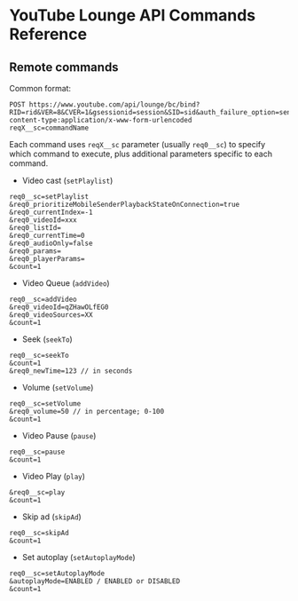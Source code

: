# YouTube Lounge API Commands Reference

## Remote commands

Common format:

```
POST https://www.youtube.com/api/lounge/bc/bind?RID=rid&VER=8&CVER=1&gsessionid=session&SID=sid&auth_failure_option=send_error
content-type:application/x-www-form-urlencoded
reqX__sc=commandName
```

Each command uses `reqX__sc` parameter (usually `req0__sc`) to specify which command to execute, plus additional parameters specific to each command.

- Video cast (`setPlaylist`)

```
req0__sc=setPlaylist
&req0_prioritizeMobileSenderPlaybackStateOnConnection=true
&req0_currentIndex=-1
&req0_videoId=xxx
&req0_listId=
&req0_currentTime=0
&req0_audioOnly=false
&req0_params=
&req0_playerParams=
&count=1
```

- Video Queue (`addVideo`)

```
req0__sc=addVideo
&req0_videoId=qZHawOLfEG0
&req0_videoSources=XX
&count=1
```

- Seek (`seekTo`)

```
req0__sc=seekTo
&count=1
&req0_newTime=123 // in seconds
```

- Volume (`setVolume`)

```
req0__sc=setVolume
&req0_volume=50 // in percentage; 0-100
&count=1
```

- Video Pause (`pause`)

```
req0__sc=pause
&count=1
```

- Video Play (`play`)

```
&req0__sc=play
&count=1
```

- Skip ad (`skipAd`)

```
req0__sc=skipAd
&count=1
```

- Set autoplay (`setAutoplayMode`)

```
req0__sc=setAutoplayMode
&autoplayMode=ENABLED / ENABLED or DISABLED
&count=1
```
